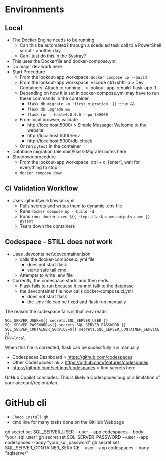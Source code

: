 # Environments

## Local
- The Docker Engine needs to be running 
  - Can this be automated? through a sceduled task call to a PowerShell script - another day
  - Can I just do this in the Systray?
- This uses the Dockerfile and docker-compose.yml
- Do major dev work here
- Start Procedure
  - From the lookout-app workspace: `docker compose up --build`
  - From the lookout-app workspace: vscode ctrl+shft+p > Dev Containers: Attach to running...  > lookout-app-rebuild-flask-app-1  
  - Depending on how it is set in docker-compose.yml may have to run these commands in the container.
    - `flask db migrate -m 'first migration' || true &&`
    - `flask db upgrade &&`
    - `flask run --host=0.0.0.0 --port=5000`
  - From local browser, validate
    - http://localhost:5000/ > Simple Message:  Welcome to the website!
    - http://localhost:5000/env
    - http://localhost:5000/db-check
  - Or run `pytest` in the container
- Database migration (alembic/Flask-Migrate) notes here.
- Shutdown procedure
  - From the lookout-app workspace: ctrl + c, [enter], wait for everything to stop
  - `docker compose down`  

## CI Validation Workflow
- Uses .github\workflows\ci.yml
  - Pulls secrets and writes them to dynamic .env file
  - Runs `docker compose up --build -d`
  - Runs `run: docker exec ${{ steps.flask_name.outputs.name }} pytest`
  - Tears down the containers

## Codespace - STILL does not work

- Uses .devcontainer\devcontainer.json
  - calls the docker-compose.ci.yml file
    - does not start flask
    - starts safe tail cmd.
  - Attempts to write .env file
- Currently, the codespace starts and then ends
  - Flask fails to run becuase it cannot talk to the database
  - the devcontainer file now calls docker-compose.ci.yml
    - does not start flask
    - the .env file can be fixed and flask run manually

The reason the codespace fails is that .env reads:
```
SQL_SERVER_USER=${{ secrets.SQL_SERVER_USER }}
SQL_SERVER_PASSWORD=${{ secrets.SQL_SERVER_PASSWORD }}
SQL_SERVER_CONTAINER_SERVICE=${{ secrets.SQL_SERVER_CONTAINER_SERVICE }}
ENV=local
```
When this file is corrected, flask can be sucessfully run manually

- Codespaces Dashboard >  https://github.com/codespaces
- Other Codespaces link > https://github.com/features/codespaces
- https://github.com/settings/codespaces > find secrets here

GitHub Copilot concludes:
This is likely a Codespaces bug or a limitation of your account/region/plan.

# GitHub cli
- `Choco install gh`
- cmd line for many tasks done on the GitHub Webpage

gh secret set SQL_SERVER_USER --user --app codespaces --body "your_sql_user"
gh secret set SQL_SERVER_PASSWORD --user --app codespaces --body "your_sql_password"
gh secret set SQL_SERVER_CONTAINER_SERVICE --user --app codespaces --body "sqlserver"
